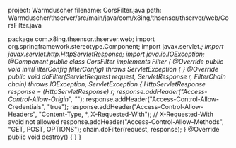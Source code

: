 project: Warmduscher
filename: CorsFilter.java
path: Warmduscher/thserver/src/main/java/com/x8ing/thsensor/thserver/web/CorsFilter.java

package com.x8ing.thsensor.thserver.web;
import org.springframework.stereotype.Component;
import javax.servlet.*;
import javax.servlet.http.HttpServletResponse;
import java.io.IOException;
@Component
public class CorsFilter implements Filter {
    @Override
    public void init(FilterConfig filterConfig) throws ServletException {
    }
    @Override
    public void doFilter(ServletRequest request, ServletResponse r, FilterChain chain) throws IOException, ServletException {
        HttpServletResponse response = (HttpServletResponse) r;
        response.addHeader("Access-Control-Allow-Origin", "*");
        response.addHeader("Access-Control-Allow-Credentials", "true");
        response.addHeader("Access-Control-Allow-Headers", "Content-Type, *, X-Requested-With"); // X-Requested-With avoid not allowed
        response.addHeader("Access-Control-Allow-Methods", "GET, POST, OPTIONS");
        chain.doFilter(request, response);
    }
    @Override
    public void destroy() {
    }
}